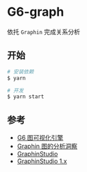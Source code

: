 # G6-graph

依托 `Graphin` 完成关系分析


## 开始 

```bash
# 安装依赖
$ yarn
```

```bash
# 开发
$ yarn start
```


## 参考

- [G6 图可视化引擎](https://g6.antv.vision/zh/)
- [Graphin 图的分析洞察](https://graphin.antv.vision/)
- [GraphinStudio](https://gs-share-cn-shanghai.aliyuncs.com/index8b5ab67a3e754e02a77aae7871465031.html#/?mock=true&source=graphin')
- [GraphinStudio 1.x](https://antv.vision/graphin-1.x-site/zh/GraphinStudio/)